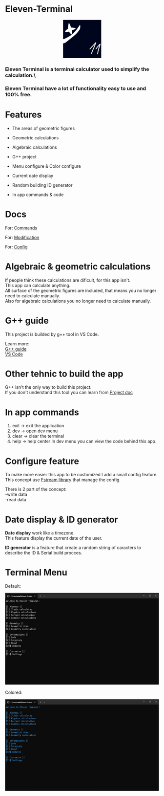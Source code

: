 # Eleven-Terminal
<p align="center">
<img src="Images/logo.png" width="125" height="125" /> 
</p>

### Eleven Terminal is a terminal calculator used to simplify the calculation.\
### Eleven Terminal have a lot of functionality easy to use and 100% free.
# Features

- The areas of geometric figures

- Geometric calculations

- Algebraic calculations

- G++ project

- Menu configure & Color configure

- Current date display

- Random building ID generator

- In app commands & code

# Docs

For: [Commands](https://github.com/HojdaAdelin/Eleven-Terminal/blob/master/doc/COMMANDS.md)

For: [Modification](https://github.com/HojdaAdelin/Eleven-Terminal/blob/master/doc/MODIFICATIONS.md)

For: [Config](https://github.com/HojdaAdelin/Eleven-Terminal/blob/master/doc/CONFIG.md)

# Algebraic & geometric calculations

If people think these calculations are dificult, for this app isn't.\
This app can calculate anything.\
All surface of the geometric figures are included, that means you no longer need to calculate manually.\
Also for algebraic calculations you no longer need to calculate manually.

# G++ guide

This project is builded by g++ tool in VS Code.

Learn more:\
[G++ guide](https://code.visualstudio.com/docs/cpp/config-mingw)\
[VS Code](https://code.visualstudio.com/)

# Other tehnic to build the app

G++ isn't the only way to build this project.\
If you don't understand this tool you can learn from [Project doc](https://github.com/HojdaAdelin/Eleven-Terminal/blob/master/doc/BUILD.md)

# In app commands

1. exit -> exit the application
2. dev -> open dev menu
3. clear -> clear the terminal
4. help -> help center
In dev menu you can view the code behind this app.

# Configure feature

To make more easier this app to be customized I add a small config feature.\
This concept use [Fstream library](https://cplusplus.com/reference/fstream/fstream/) that manage the config.

There is 2 part of the concept:\
-write data\
-read data

# Date display & ID generator

**Date display** work like a timezone.\
This feature display the current date of the user.

**ID generator** is a feature that create a random string of caracters to describe the ID & Serial build procces.

# Terminal Menu

Default:
<p align="center">
<img src="Images/new_menu.png" width="600" height="300" /> 
</p>

Colored:
<p align="center">
<img src="Images/colored_menu.png" width="600" height="300" /> 
</p>
